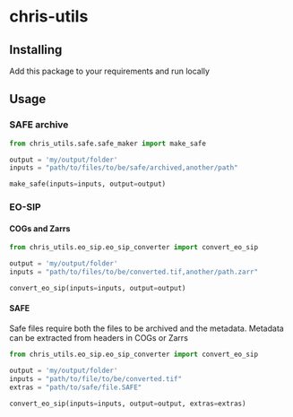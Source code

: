 # chris-utils


## Installing
Add this package to your requirements and run locally

## Usage

### SAFE archive

```python
from chris_utils.safe.safe_maker import make_safe

output = 'my/output/folder'
inputs = "path/to/files/to/be/safe/archived,another/path"

make_safe(inputs=inputs, output=output)
```

### EO-SIP 

#### COGs and Zarrs
```python
from chris_utils.eo_sip.eo_sip_converter import convert_eo_sip

output = 'my/output/folder'
inputs = "path/to/files/to/be/converted.tif,another/path.zarr"

convert_eo_sip(inputs=inputs, output=output)
```

#### SAFE
Safe files require both the files to be archived and the metadata. Metadata can be extracted from headers in COGs or Zarrs 
```python
from chris_utils.eo_sip.eo_sip_converter import convert_eo_sip

output = 'my/output/folder'
inputs = "path/to/file/to/be/converted.tif"
extras = "path/to/safe/file.SAFE"

convert_eo_sip(inputs=inputs, output=output, extras=extras)

```